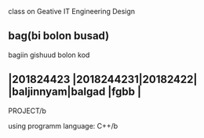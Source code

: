 class on Geative IT Engineering Design

bag(bi bolon busad)
-------------------------------------------------------------------------------------------------------------------------------------------

bagiin gishuud bolon kod

|201824423 |2018244231|20182422|
|baljinnyam|balgad    |fgbb    |
--------------------------------------------------------------------------------------------------------------------------------------------

PROJECT/b

using programm language: C++/b
